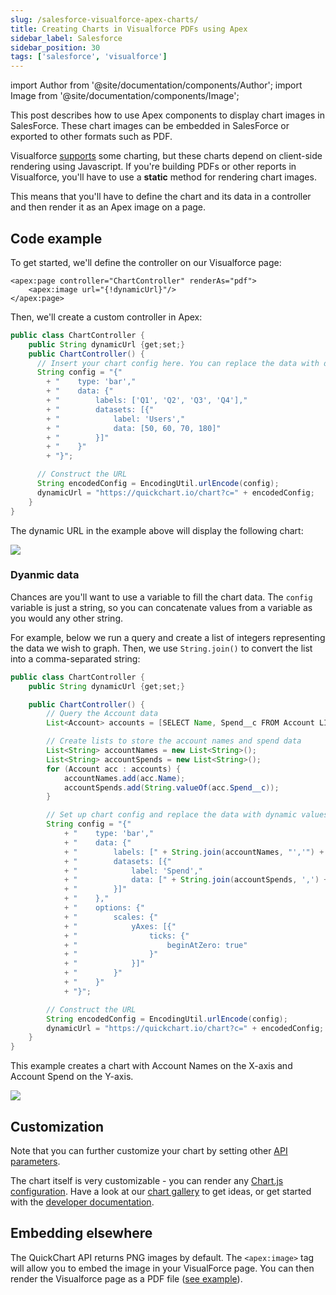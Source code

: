 ```yaml
---
slug: /salesforce-visualforce-apex-charts/
title: Creating Charts in Visualforce PDFs using Apex
sidebar_label: Salesforce
sidebar_position: 30
tags: ['salesforce', 'visualforce']
---
```


import Author from '@site/documentation/components/Author';
import Image from '@site/documentation/components/Image';

This post describes how to use Apex components to display chart images in SalesForce. These chart images can be embedded in SalesForce or exported to other formats such as PDF.

Visualforce [supports](https://developer.salesforce.com/docs/atlas.en-us.pages.meta/pages/pages_charting.htm) some charting, but these charts depend on client-side rendering using Javascript. If you're building PDFs or other reports in Visualforce, you'll have to use a **static** method for rendering chart images.

This means that you'll have to define the chart and its data in a controller and then render it as an Apex image on a page.

## Code example

To get started, we'll define the controller on our Visualforce page:

```
<apex:page controller="ChartController" renderAs="pdf">
    <apex:image url="{!dynamicUrl}"/>
</apex:page>
```

Then, we'll create a custom controller in Apex:

```java
public class ChartController {
    public String dynamicUrl {get;set;}
    public ChartController() {
      // Insert your chart config here. You can replace the data with dynamic values.
      String config = "{"
        + "    type: 'bar',"
        + "    data: {"
        + "        labels: ['Q1', 'Q2', 'Q3', 'Q4'],"
        + "        datasets: [{"
        + "            label: 'Users',"
        + "            data: [50, 60, 70, 180]"
        + "        }]"
        + "    }"
        + "}";

      // Construct the URL
      String encodedConfig = EncodingUtil.urlEncode(config);
      dynamicUrl = "https://quickchart.io/chart?c=" + encodedConfig;
    }
}
```

The dynamic URL in the example above will display the following chart:

<Image maxWidth={600} caption="Chart image rendered in Salesforce via Apex component" src="https://quickchart.io/chart?c=%7B%0A%20%20type%3A%20%27bar%27%2C%0A%20%20data%3A%20%7B%0A%20%20%20%20labels%3A%20%5B%27Q1%27%2C%20%27Q2%27%2C%20%27Q3%27%2C%20%27Q4%27%5D%2C%0A%20%20%20%20datasets%3A%20%5B%7B%0A%20%20%20%20%20%20label%3A%20%27Users%27%2C%0A%20%20%20%20%20%20data%3A%20%5B50%2C%2060%2C%2070%2C%20180%5D%0A%20%20%20%20%7D%5D%0A%20%20%7D%0A%7D%0A" />

### Dyanmic data

Chances are you'll want to use a variable to fill the chart data.  The `config` variable is just a string, so you can concatenate values from a variable as you would any other string.

For example, below we run a query and create a list of integers representing the data we wish to graph.  Then, we use `String.join()` to convert the list into a comma-separated string:

```java
public class ChartController {
    public String dynamicUrl {get;set;}

    public ChartController() {
        // Query the Account data
        List<Account> accounts = [SELECT Name, Spend__c FROM Account LIMIT 4];

        // Create lists to store the account names and spend data
        List<String> accountNames = new List<String>();
        List<String> accountSpends = new List<String>();
        for (Account acc : accounts) {
            accountNames.add(acc.Name);
            accountSpends.add(String.valueOf(acc.Spend__c));
        }

        // Set up chart config and replace the data with dynamic values.
        String config = "{"
            + "    type: 'bar',"
            + "    data: {"
            + "        labels: [" + String.join(accountNames, "','") + "],"
            + "        datasets: [{"
            + "            label: 'Spend',"
            + "            data: [" + String.join(accountSpends, ',') + "]"
            + "        }]"
            + "    },"
            + "    options: {"
            + "        scales: {"
            + "            yAxes: [{"
            + "                ticks: {"
            + "                    beginAtZero: true"
            + "                }"
            + "            }]"
            + "        }"
            + "    }"
            + "}";

        // Construct the URL
        String encodedConfig = EncodingUtil.urlEncode(config);
        dynamicUrl = "https://quickchart.io/chart?c=" + encodedConfig;
    }
}
```

This example creates a chart with Account Names on the X-axis and Account Spend on the Y-axis.

<Image maxWidth={600} caption="Chart image rendered using Apex with dynamic queried data" src="https://quickchart.io/chart?c=%7B%0A%20%20type%3A%20%27bar%27%2C%0A%20%20data%3A%20%7B%0A%20%20%20%20labels%3A%20%5B%27Account%201%27%2C%20%27Account%202%27%2C%20%27Account%203%27%2C%20%27Account%204%27%5D%2C%0A%20%20%20%20datasets%3A%20%5B%0A%20%20%20%20%20%20%7B%0A%20%20%20%20%20%20%20%20label%3A%20%27Spend%27%2C%0A%20%20%20%20%20%20%20%20data%3A%20%5B1200%2C%20800%2C%201500%2C%20900%5D%2C%0A%20%20%20%20%20%20%7D%2C%0A%20%20%20%20%5D%2C%0A%20%20%7D%2C%0A%20%20options%3A%20%7B%0A%20%20%20%20scales%3A%20%7B%0A%20%20%20%20%20%20yAxes%3A%20%5B%0A%20%20%20%20%20%20%20%20%7B%0A%20%20%20%20%20%20%20%20%20%20ticks%3A%20%7B%0A%20%20%20%20%20%20%20%20%20%20%20%20beginAtZero%3A%20true%2C%0A%20%20%20%20%20%20%20%20%20%20%7D%2C%0A%20%20%20%20%20%20%20%20%7D%2C%0A%20%20%20%20%20%20%5D%2C%0A%20%20%20%20%7D%2C%0A%20%20%7D%2C%0A%7D" />

## Customization

Note that you can further customize your chart by setting other [API parameters](/documentation/usage/parameters/).

The chart itself is very customizable - you can render any [Chart.js configuration](https://www.chartjs.org/docs/2.9.4/getting-started/). Have a look at our [chart gallery](https://quickchart.io/gallery/) to get ideas, or get started with the [developer documentation](/documentation/).

## Embedding elsewhere

The QuickChart API returns PNG images by default. The `<apex:image>` tag will allow you to embed the image in your VisualForce page. You can then render the Visualforce page as a PDF file ([see example](https://developer.salesforce.com/docs/atlas.en-us.pages.meta/pages/pages_output_pdf_renderas.htm)).

<Author />

